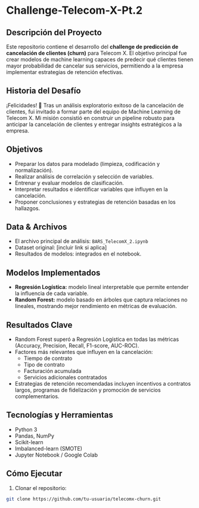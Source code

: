 # Challenge-Telecom-X-Pt.2

## Descripción del Proyecto
Este repositorio contiene el desarrollo del **challenge de predicción de cancelación de clientes (churn)** para Telecom X. El objetivo principal fue crear modelos de machine learning capaces de predecir qué clientes tienen mayor probabilidad de cancelar sus servicios, permitiendo a la empresa implementar estrategias de retención efectivas.

## Historia del Desafío
¡Felicidades! 🎉 Tras un análisis exploratorio exitoso de la cancelación de clientes, fui invitado a formar parte del equipo de Machine Learning de Telecom X. Mi misión consistió en construir un pipeline robusto para anticipar la cancelación de clientes y entregar insights estratégicos a la empresa.

## Objetivos
- Preparar los datos para modelado (limpieza, codificación y normalización).
- Realizar análisis de correlación y selección de variables.
- Entrenar y evaluar modelos de clasificación.
- Interpretar resultados e identificar variables que influyen en la cancelación.
- Proponer conclusiones y estrategias de retención basadas en los hallazgos.

## Data & Archivos
- El archivo principal de análisis: `BARS_TelecomX_2.ipynb`
- Dataset original: [incluir link si aplica]
- Resultados de modelos: integrados en el notebook.

## Modelos Implementados
- **Regresión Logística:** modelo lineal interpretable que permite entender la influencia de cada variable.
- **Random Forest:** modelo basado en árboles que captura relaciones no lineales, mostrando mejor rendimiento en métricas de evaluación.

## Resultados Clave
- Random Forest superó a Regresión Logística en todas las métricas (Accuracy, Precision, Recall, F1-score, AUC-ROC).
- Factores más relevantes que influyen en la cancelación:
  - Tiempo de contrato
  - Tipo de contrato
  - Facturación acumulada
  - Servicios adicionales contratados
- Estrategias de retención recomendadas incluyen incentivos a contratos largos, programas de fidelización y promoción de servicios complementarios.

## Tecnologías y Herramientas
- Python 3
- Pandas, NumPy
- Scikit-learn
- Imbalanced-learn (SMOTE)
- Jupyter Notebook / Google Colab

## Cómo Ejecutar
1. Clonar el repositorio:
```bash
git clone https://github.com/tu-usuario/telecomx-churn.git
